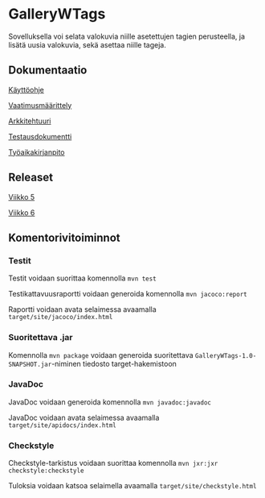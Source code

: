 # GalleryWTags
Sovelluksella voi selata valokuvia niille asetettujen tagien perusteella, ja lisätä uusia valokuvia, sekä asettaa niille tageja.

## Dokumentaatio
[Käyttöohje](https://github.com/joonaoko/ot-harjoitustyo/blob/master/dokumentointi/kayttoohje.md)

[Vaatimusmäärittely](https://github.com/joonaoko/ot-harjoitustyo/blob/master/dokumentointi/vaatimusmaarittely.MD)

[Arkkitehtuuri](https://github.com/joonaoko/ot-harjoitustyo/blob/master/dokumentointi/arkkitehtuuri.md)

[Testausdokumentti](https://github.com/joonaoko/ot-harjoitustyo/blob/master/dokumentointi/testaus.md)

[Työaikakirjanpito](https://github.com/joonaoko/ot-harjoitustyo/blob/master/dokumentointi/tyoaikakirjanpito.MD)

## Releaset
[Viikko 5](https://github.com/joonaoko/ot-harjoitustyo/releases/tag/viikko5)

[Viikko 6](https://github.com/joonaoko/ot-harjoitustyo/releases/tag/viikko6)

## Komentorivitoiminnot

### Testit
Testit voidaan suorittaa komennolla `mvn test`

Testikattavuusraportti voidaan generoida komennolla `mvn jacoco:report`

Raportti voidaan avata selaimessa avaamalla `target/site/jacoco/index.html`

### Suoritettava .jar
Komennolla `mvn package` voidaan generoida suoritettava `GalleryWTags-1.0-SNAPSHOT.jar`-niminen tiedosto target-hakemistoon

### JavaDoc
JavaDoc voidaan generoida komennolla `mvn javadoc:javadoc`

JavaDoc voidaan avata selaimessa avaamalla `target/site/apidocs/index.html`

### Checkstyle
Checkstyle-tarkistus voidaan suorittaa komennolla `mvn jxr:jxr checkstyle:checkstyle`

Tuloksia voidaan katsoa selaimella avaamalla `target/site/checkstyle.html`
